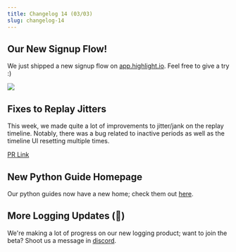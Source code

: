 ```yaml
---
title: Changelog 14 (03/03)
slug: changelog-14
---
```


## Our New Signup Flow!

We just shipped a new signup flow on [app.highlight.io](https://app.highlight.io). Feel free to give a try :)

![](/images/signup.png)

## Fixes to Replay Jitters

This week, we made quite a lot of improvements to jitter/jank on the replay timeline. Notably, there was a bug related to inactive periods as well as the timeline UI resetting multiple times.

[PR Link](https://github.com/highlight/highlight/pull/4422)

## New Python Guide Homepage

Our python guides now have a new home; check them out [here](../getting-started/4_backend-sdk/python/1_overview.md).

## More Logging Updates (🤫)

We're making a lot of progress on our new logging product; want to join the beta? Shoot us a message in [discord](https://highlight.io/community).
